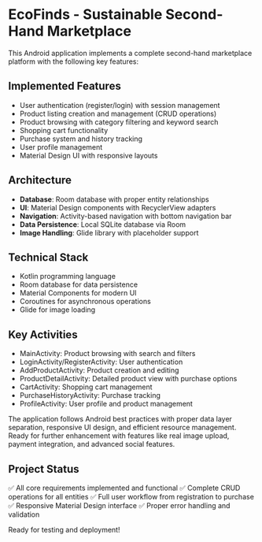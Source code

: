 # EcoFinds - Sustainable Second-Hand Marketplace

This Android application implements a complete second-hand marketplace platform with the following key features:

## Implemented Features
- User authentication (register/login) with session management
- Product listing creation and management (CRUD operations)
- Product browsing with category filtering and keyword search
- Shopping cart functionality
- Purchase system and history tracking
- User profile management
- Material Design UI with responsive layouts

## Architecture
- **Database**: Room database with proper entity relationships
- **UI**: Material Design components with RecyclerView adapters
- **Navigation**: Activity-based navigation with bottom navigation bar
- **Data Persistence**: Local SQLite database via Room
- **Image Handling**: Glide library with placeholder support

## Technical Stack
- Kotlin programming language
- Room database for data persistence
- Material Components for modern UI
- Coroutines for asynchronous operations
- Glide for image loading

## Key Activities
- MainActivity: Product browsing with search and filters
- LoginActivity/RegisterActivity: User authentication
- AddProductActivity: Product creation and editing
- ProductDetailActivity: Detailed product view with purchase options
- CartActivity: Shopping cart management
- PurchaseHistoryActivity: Purchase tracking
- ProfileActivity: User profile and product management

The application follows Android best practices with proper data layer separation, responsive UI design, and efficient resource management. Ready for further enhancement with features like real image upload, payment integration, and advanced social features.

## Project Status
✅ All core requirements implemented and functional
✅ Complete CRUD operations for all entities
✅ Full user workflow from registration to purchase
✅ Responsive Material Design interface
✅ Proper error handling and validation

Ready for testing and deployment!
